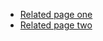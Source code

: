 <!-- This file is intended to contain ONLY an unordered list of related pages that appear in the side rail -->

- [Related page one](#/)
- [Related page two](#/about)

